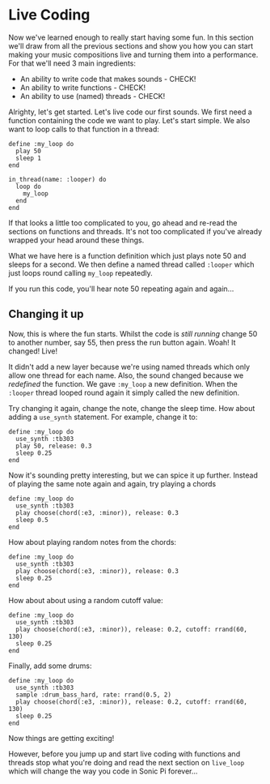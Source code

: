 # Live Coding

Now we've learned enough to really start having some fun. In this
section we'll draw from all the previous sections and show you how you
can start making your music compositions live and turning them into a
performance. For that we'll need 3 main ingredients:

* An ability to write code that makes sounds - CHECK!
* An ability to write functions - CHECK!
* An ability to use (named) threads - CHECK!

Alrighty, let's get started. Let's live code our first sounds. We first
need a function containing the code we want to play. Let's start
simple. We also want to loop calls to that function in a thread:

```
define :my_loop do
  play 50
  sleep 1
end

in_thread(name: :looper) do
  loop do
    my_loop
  end
end
```

If that looks a little too complicated to you, go ahead and re-read the
sections on functions and threads. It's not too complicated if you've
already wrapped your head around these things.

What we have here is a function definition which just plays note 50 and
sleeps for a second. We then define a named thread called `:looper`
which just loops round calling `my_loop` repeatedly.

If you run this code, you'll hear note 50 repeating again and again...

## Changing it up

Now, this is where the fun starts. Whilst the code is *still running*
change 50 to another number, say 55, then press the run button
again. Woah! It changed! Live!

It didn't add a new layer because we're using named threads which only
allow one thread for each name. Also, the sound changed because we
*redefined* the function. We gave `:my_loop` a new definition. When the
`:looper` thread looped round again it simply called the new definition.

Try changing it again, change the note, change the sleep time. How about
adding a `use_synth` statement. For example, change it to:

```
define :my_loop do
  use_synth :tb303
  play 50, release: 0.3
  sleep 0.25
end
```

Now it's sounding pretty interesting, but we can spice it up further. Instead of playing the same note again and again, try playing a chords

```
define :my_loop do
  use_synth :tb303
  play choose(chord(:e3, :minor)), release: 0.3
  sleep 0.5
end
```

How about playing random notes from the chords:

```
define :my_loop do
  use_synth :tb303
  play choose(chord(:e3, :minor)), release: 0.3
  sleep 0.25
end
```

How about about using a random cutoff value:

```
define :my_loop do
  use_synth :tb303
  play choose(chord(:e3, :minor)), release: 0.2, cutoff: rrand(60, 130)
  sleep 0.25
end
```

Finally, add some drums:

```
define :my_loop do
  use_synth :tb303
  sample :drum_bass_hard, rate: rrand(0.5, 2)
  play choose(chord(:e3, :minor)), release: 0.2, cutoff: rrand(60, 130)
  sleep 0.25
end
```

Now things are getting exciting! 

However, before you jump up and start live coding with functions and
threads stop what you're doing and read the next section on `live_loop`
which will change the way you code in Sonic Pi forever...
